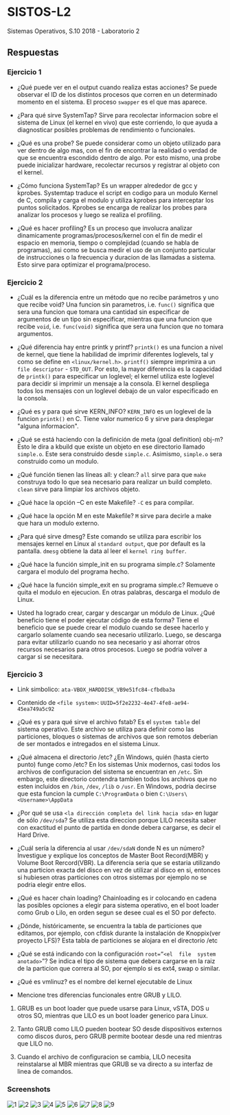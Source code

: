 # SISTOS-L2
Sistemas Operativos, S.10 2018 - Laboratorio 2

## Respuestas

### Ejercicio 1
* ¿Qué puede ver en el output cuando realiza estas acciones? Se puede observar el ID de los distintos procesos que corren en un determinado momento en el sistema. El proceso ```swapper``` es el que mas aparece.

* ¿Para qué sirve SystemTap? Sirve para recolectar informacion sobre el sistema de Linux (el kernel en vivo) que este corriendo, lo que ayuda a diagnosticar posibles problemas de rendimiento o funcionales.

* ¿Qué es una probe? Se puede considerar como un objeto utilizado para ver dentro de algo mas, con el fin de encontrar la realidad o verdad de que se encuentra escondido dentro de algo. Por esto mismo, una probe puede inicializar hardware, recolectar recursos y registrar al objeto con el kernel.

* ¿Cómo funciona SystemTap? Es un wrapper alrededor de gcc y kprobes. Systemtap traduce el script en codigo para un modulo Kernel de C, compila y carga el modulo y utiliza kprobes para interceptar los puntos solicitados. Kprobes se encarga de realizar los probes para analizar los procesos y luego se realiza el profiling.

* ¿Qué es hacer profiling? Es un proceso que involucra analizar dinamicamente programas/procesos/kernel con el fin de medir el espacio en memoria, tiempo o complejidad (cuando se habla de programas), asi como se busca medir el uso de un conjunto particular de instrucciones o la frecuencia y duracion de las llamadas a sistema. Esto sirve para optimizar el programa/proceso.

### Ejercicio 2

* ¿Cuál es la diferencia entre un método que no recibe parámetros y uno que recibe void? Una funcion sin parametros, i.e. ```func()``` significa que sera una funcion que tomara una cantidad sin especificar de argumentos de un tipo sin especificar, mientras que una funcion que recibe ```void```, i.e. ```func(void)``` significa que sera una funcion que no tomara argumentos.

* ¿Qué diferencia hay entre printk y printf? ```printk()``` es una funcion a nivel de kernel, que tiene la habilidad de imprimir diferentes loglevels, tal y como se define en ```<linux/kernel.h>```. ```printf()``` siempre imprimira a un ```file descriptor``` - ```STD_OUT```. Por esto, la mayor diferencia es la capacidad de ```printk()``` para especificar un loglevel; el kernel utiliza este loglevel para decidir si imprimir un mensaje a la consola. El kernel despliega todos los mensajes con un loglevel debajo de un valor especificado en la consola.

* ¿Qué es y para qué sirve KERN_INFO? ```KERN_INFO``` es un loglevel de la funcion ```printk()``` en C. Tiene valor numerico 6 y sirve para desplegar "alguna informacion".

* ¿Qué se está haciendo con la definición de meta (goal definition) obj-m? Esto le dira a kbuild que existe un objeto en ese directorio llamado ```simple.o```. Este sera construido desde ```simple.c```. Asimismo, ```simple.o``` sera construido como un modulo.

* ¿Qué función tienen las líneas all: y clean:? ```all``` sirve para que ```make``` construya todo lo que sea necesario para realizar un build completo. ```clean``` sirve para limpiar los archivos objeto.

* ¿Qué hace la opción –C en este Makefile? ```-C``` es para compilar.

* ¿Qué hace la opción M en este Makefile? ```M``` sirve para decirle a make que hara un modulo externo.

* ¿Para qué sirve dmesg? Este comando se utiliza para escribir los mensajes kernel en Linux al ```standard output```, que por default es la pantalla. ```dmesg``` obtiene la data al leer el ```kernel ring buffer```.

* ¿Qué hace la función simple_init en su programa simple.c? Solamente cargara el modulo del programa hecho.

* ¿Qué hace la función simple_exit en su programa simple.c? Remueve o quita el modulo en ejecucion. En otras palabras, descarga el modulo de Linux.

* Usted ha logrado crear, cargar y descargar un módulo de Linux. ¿Qué beneficio tiene el poder ejecutar código de esta forma? Tiene el beneficio que se puede crear el modulo cuando se desee hacerlo y cargarlo solamente cuando sea necesario utilizarlo. Luego, se descarga para evitar utilizarlo cuando no sea necesario y asi ahorrar otros recursos necesarios para otros procesos. Luego se podria volver a cargar si se necesitara.

### Ejercicio 3

* Link simbolico: ```ata-VBOX_HARDDISK_VB9e51fc84-cfbdba3a```

* Contenido de ```<file system>```: ```UUID=5f2e2232-4e47-4fe8-ae94-45ea749a5c92```

* ¿Qué es y para qué sirve el archivo fstab? Es el ```system table``` del sistema operativo. Este archivo se utiliza para definir como las particiones, bloques o sistemas de archivos que son remotos deberian de ser montados e intregados en el sistema Linux.

* ¿Qué almacena el directorio /etc? ¿En Windows, quién (hasta cierto punto) funge como /etc? En los sistemas Unix modernos, casi todos los archivos de configuracion del sistema se encuentran en ```/etc```. Sin embargo, este directorio contendra tambien todos los archivos que no esten incluidos en ```/bin```, ```/dev```, ```/lib``` o ```/usr```. En Windows, podria decirse que esta funcion la cumple ```C:\ProgramData``` o bien ```C:\Users\<Username>\AppData```

* ¿Por qué se usa ```<la dirección completa del link hacia sda>``` en lugar de sólo ```/dev/sda```? Se utiliza esta direccion porque LILO necesita saber con exactitud el punto de partida en donde debera cargarse, es decir el Hard Drive.

* ¿Cuál  sería  la  diferencia  al  usar ```/dev/sdaN``` donde N es  un  número? Investigue y explique los conceptos de Master Boot Record(MBR) y Volume Boot Rercord(VBR). La diferencia seria que se estaria utilizando una particion exacta del disco en vez de utilizar al disco en si, entonces si hubiesen otras particiones con otros sistemas por ejemplo no se podria elegir entre ellos.

* ¿Qué es hacer chain loading? Chainloading es ir colocando en cadena las posibles opciones a elegir para sistema operativo, en el boot loader como Grub o Lilo, en orden segun se desee cual es el SO por defecto.

* ¿Dónde, históricamente, se encuentra la tabla de particiones que editamos, por ejemplo, con cfdisk durante la instalación de Knoppix(ver proyecto LFS)? Esta tabla de particiones se alojara en el directorio /etc

* ¿Qué   se   está indicando   con   la   configuración ```root=”<el  file  system anotado>```”? Se indica el tipo de sistema que debera cargarse en la raiz de la particion que correra al SO, por ejemplo si es ext4, swap o similar.

* ¿Qué es vmlinuz? es el nombre del kernel ejecutable de Linux

* Mencione tres diferencias funcionales entre GRUB y LILO. 

1. GRUB es un boot loader que puede usarse para Linux, vSTA, DOS u otros SO, mientras que LILO es un boot loader generico para Linux.

2. Tanto GRUB como LILO pueden bootear SO desde dispositivos externos como discos duros, pero GRUB permite bootear desde una red mientras que LILO no.

3. Cuando el archivo de configuracion se cambia, LILO necesita reinstalarse al MBR mientras que GRUB se va directo a su interfaz de linea de comandos.

### Screenshots
![1](https://github.com/gbrolo/SISTOS-L2/tree/master/img/1)
![2](https://github.com/gbrolo/SISTOS-L2/tree/master/img/2)
![3](https://github.com/gbrolo/SISTOS-L2/tree/master/img/3)
![4](https://github.com/gbrolo/SISTOS-L2/tree/master/img/4)
![5](https://github.com/gbrolo/SISTOS-L2/tree/master/img/5)
![6](https://github.com/gbrolo/SISTOS-L2/tree/master/img/6)
![7](https://github.com/gbrolo/SISTOS-L2/tree/master/img/7)
![8](https://github.com/gbrolo/SISTOS-L2/tree/master/img/8)
![9](https://github.com/gbrolo/SISTOS-L2/tree/master/img/9)
